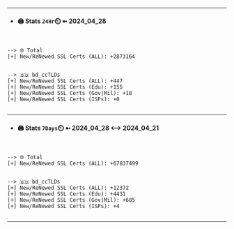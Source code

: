 

---
- #### 🖨️ **Stats** `24Hr`⏲️ ➼ 2024_04_28
```console


--> 🌐 Total
[+] New/ReNewed SSL Certs (ALL): +2873164


--> 🇧🇩 bd_ccTLDs
[+] New/ReNewed SSL Certs (ALL): +447
[+] New/ReNewed SSL Certs (Edu): +155
[+] New/ReNewed SSL Certs (Gov|Mil): +18
[+] New/ReNewed SSL Certs (ISPs): +0


```

---
- #### 🖨️ **Stats** `7Days`⏲️ ➼ 2024_04_28 <--> 2024_04_21
```console


--> 🌐 Total
[+] New/ReNewed SSL Certs (ALL): +67837499


--> 🇧🇩 bd_ccTLDs
[+] New/ReNewed SSL Certs (ALL): +12372
[+] New/ReNewed SSL Certs (Edu): +4431
[+] New/ReNewed SSL Certs (Gov|Mil): +685
[+] New/ReNewed SSL Certs (ISPs): +4


```

---


